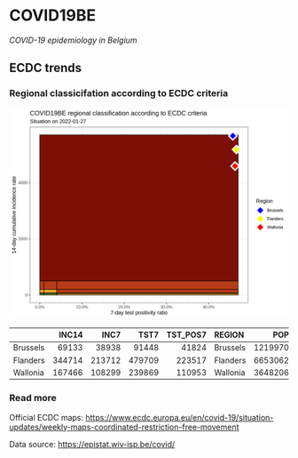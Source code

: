 
# COVID19BE

*COVID-19 epidemiology in Belgium*

## ECDC trends

### Regional classicifation according to ECDC criteria

![](COVID9BE-ecdc-trend.png)

|          |  INC14 |   INC7 |   TST7 | TST\_POS7 | REGION   |     POP | INC14\_RT |       PR7 |        GR |
| :------- | -----: | -----: | -----: | --------: | :------- | ------: | --------: | --------: | --------: |
| Brussels |  69133 |  38938 |  91448 |     41824 | Brussels | 1219970 |  5666.779 | 0.4573528 | 0.2895513 |
| Flanders | 344714 | 213712 | 479709 |    223517 | Flanders | 6653062 |  5181.283 | 0.4659429 | 0.6313644 |
| Wallonia | 167466 | 108299 | 239869 |    110953 | Wallonia | 3648206 |  4590.366 | 0.4625566 | 0.8303953 |

### Read more

Official ECDC maps:
<https://www.ecdc.europa.eu/en/covid-19/situation-updates/weekly-maps-coordinated-restriction-free-movement>

Data source: <https://epistat.wiv-isp.be/covid/>
